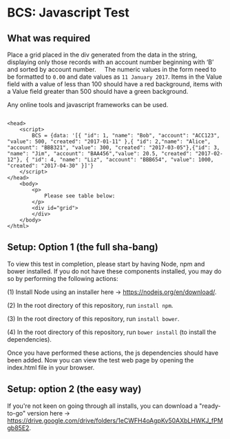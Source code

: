 # BCS: Javascript Test

## What was required

Place a grid placed in the div generated from the data in the string, displaying only those records with an account
number beginning with ‘B’ and sorted by account number.
   
The numeric values in the form need to be formatted to `0.00` and date values as `11 January 2017`. Items in the Value field with a value of less than 100 should have a red background, items with a Value field greater than 500 should have a green background.

Any online tools and javascript frameworks can be used.

```

<head>                       
    <script>
        BCS = {data: '[{ "id": 1, "name": "Bob", "account": "ACC123", "value": 500, "created": "2017-01-11" },{ "id": 2,"name": "Alice", "account": "BBB321", "value": 300, "created": "2017-03-05"},{"id": 3, "name": "Jim", "account": "BAA456","value": 20.5, "created": "2017-02-12"}, { "id": 4, "name": "Liz", "account": "BBB654", "value": 1000, "created": "2017-04-30" }]'}
    </script>
</head>
    <body>
        <p>
            Please see table below:
        </p>
        <div id="grid">
        </div>
    </body>
</html>

```

## Setup: Option 1 (the full sha-bang)

To view this test in completion, please start by having Node, npm and bower installed. If you do not have these components installed, you may do so by performing the following actions:

(1) Install Node using an installer here -> https://nodejs.org/en/download/.

(2) In the root directory of this repository, run `install npm`.

(3) In the root directory of this repository, run `install bower`.

(4) In the root directory of this repository, run `bower install` (to install the dependencies).

Once you have performed these actions, the js dependencies should have been added. Now you can view the test web page by opening the index.html file in your browser.

## Setup: option 2 (the easy way)

If you're not keen on going through all installs, you can download a "ready-to-go" version here -> https://drive.google.com/drive/folders/1eCWFH4oAgpKv50AXbLHWKJ_fPMgb85E2.
